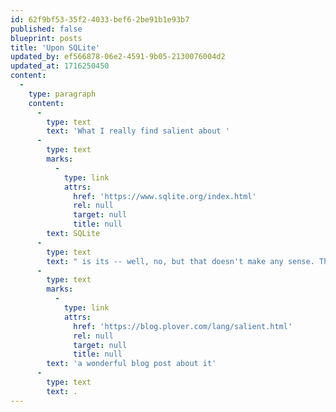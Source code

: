 ```yaml
---
id: 62f9bf53-35f2-4033-bef6-2be91b1e93b7
published: false
blueprint: posts
title: 'Upon SQLite'
updated_by: ef566878-06e2-4591-9b05-2130076004d2
updated_at: 1716250450
content:
  -
    type: paragraph
    content:
      -
        type: text
        text: 'What I really find salient about '
      -
        type: text
        marks:
          -
            type: link
            attrs:
              href: 'https://www.sqlite.org/index.html'
              rel: null
              target: null
              title: null
        text: SQLite
      -
        type: text
        text: " is its -- well, no, but that doesn't make any sense. That really is not how that word is used. I just wanted to used the word 'salient' because I read "
      -
        type: text
        marks:
          -
            type: link
            attrs:
              href: 'https://blog.plover.com/lang/salient.html'
              rel: null
              target: null
              title: null
        text: 'a wonderful blog post about it'
      -
        type: text
        text: .
---
```

